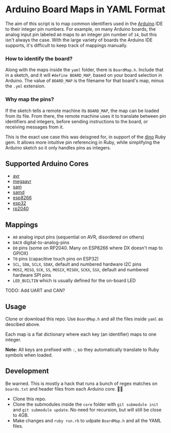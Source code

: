 # Arduino Board Maps in YAML Format

The aim of this script is to map common identifiers used in the [Arduino](https://github.com/arduino) IDE to their integer pin numbers. For example, on many Arduino boards, the analog input pin labeled `A0` maps to an integer pin number of `14`, but this isn't always the case. With the large variety of boards the Arduino IDE supports, it's difficult to keep track of mappings manually.

### How to identify the board?

Along with the maps inside the `yaml` folder, there is `BoardMap.h`. Include that in a sketch, and it will `#define BOARD_MAP`, based on your board selection in Arduino. The value of `BOARD_MAP` is the filename for that board's map, minus the `.yml` extension.

### Why map the pins?

If the sketch tells a remote machine its `BOARD_MAP`, the map can be loaded from its file. From there, the remote machine uses it to translate between pin identifiers and integers, before sending instructions to the board, or receiving messages from it.

This is the exact use case this was deisgned for, in support of the [dino](https://github.com/austinbv/dino) Ruby gem. It allows more intuitive pin referencing in Ruby, while simplifying the Arduino sketch so it only handles pins as integers.

## Supported Arduino Cores

- [avr](https://github.com/arduino/ArduinoCore-avr)
- [megaavr](https://github.com/arduino/ArduinoCore-megaavr)
- [sam](https://github.com/arduino/ArduinoCore-sam)
- [samd](https://github.com/arduino/ArduinoCore-samd)
- [esp8266](https://github.com/esp8266/Arduino)
- [esp32](https://github.com/espressif/arduino-esp32)
- [rp2040](https://github.com/earlephilhower/arduino-pico)

## Mappings

- `A0` analog input pins (sequential on AVR, disordered on others)
- `DAC0` digital-to-analog-pins
- `D0` pins (some on RP2040. Many on ESP8266 where DX doesn't map to GPIOX)
- `T0` pins (capacitive touch pins on ESP32)
- `SCL`, `SDA`, `SCLX`, `SDAX`, default and numbered hardware I2C pins
- `MOSI`, `MISO`, `SCK`, `SS`, `MOSIX`, `MISOX`, `SCKX`, `SSX`, default and numbered hardware SPI pins
- `LED_BUILTIN` which is usually defined for the on-board LED

TODO: Add UART and CAN?

## Usage

Clone or download this repo. Use `BoardMap.h` and all the files inside `yaml` as descibed above.

Each map is a flat dictionary where each key (an identifier) maps to one integer.

**Note:** All keys are prefixed with `:`, so they automatically translate to Ruby symbols when loaded.

## Development

Be warned. This is mostly a hack that runs a bunch of regex matches on `boards.txt` and header files from each Arduino core. :man_shrugging:

- Clone this repo.
- Clone the submodules inside the `core` folder with `git submodule init` and `git submodule update`. No need for recursion, but will still be close to 4GB.
- Make changes and `ruby run.rb` to udpate `BoardMap.h` and all the YAML files.
